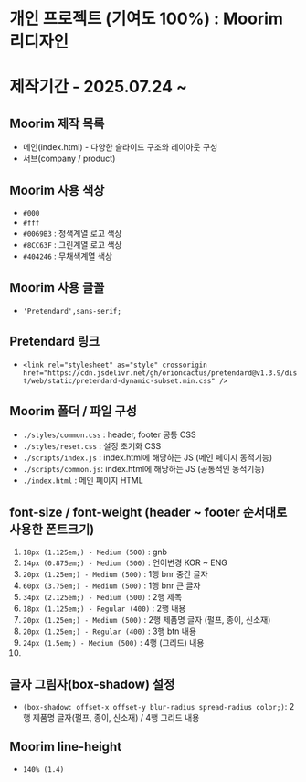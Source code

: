 # 개인 프로젝트 (기여도 100%) : Moorim 리디자인
# 제작기간 - 2025.07.24 ~ 
## Moorim 제작 목록
* 메인(index.html) - 다양한 슬라이드 구조와 레이아웃 구성
* 서브(company / product) 
## Moorim 사용 색상
* `#000`
* `#fff`
* `#0069B3` : 청색계열 로고 색상
* `#8CC63F` : 그린계열 로고 색상
* `#404246` : 무채색계열 색상
## Moorim 사용 글꼴
* `'Pretendard',sans-serif;`
## Pretendard 링크
* `<link rel="stylesheet" as="style" crossorigin href="https://cdn.jsdelivr.net/gh/orioncactus/pretendard@v1.3.9/dist/web/static/pretendard-dynamic-subset.min.css" />`
## Moorim 폴더 / 파일 구성
* `./styles/common.css` : header, footer 공통 CSS
* `./styles/reset.css` : 설정 초기화 CSS
* `./scripts/index.js` : index.html에 해당하는 JS (메인 페이지 동적기능)
* `./scripts/common.js`: index.html에 해당하는 JS (공통적인 동적기능)
* `./index.html` : 메인 페이지 HTML 
## font-size  / font-weight (header ~ footer 순서대로 사용한 폰트크기)
1. `18px (1.125em;) - Medium (500)` : gnb 
2. `14px (0.875em;) - Medium (500)` : 언어변경 KOR ~ ENG
3. `20px (1.25em;) - Medium (500)` : 1행 bnr 중간 글자
4. `60px (3.75em;) - Medium (500)` : 1행 bnr 큰 글자
5. `34px (2.125em;) - Medium (500)` : 2행 제목 
6. `18px (1.125em;) - Regular (400)` : 2행 내용
7. `20px (1.25em;) - Medium (500)` : 2행 제품명 글자 (펄프, 종이, 신소재) 
8. `20px (1.25em;) - Regular (400)` : 3행 btn 내용
9. `24px (1.5em;) - Medium (500)` : 4행 (그리드) 내용
10. 
## 글자 그림자(box-shadow) 설정
* `(box-shadow: offset-x offset-y blur-radius spread-radius color;)`: 2행 제품명 글자(펄프, 종이, 신소재) / 4행 그리드 내용 
## Moorim line-height 
* `140% (1.4)` 